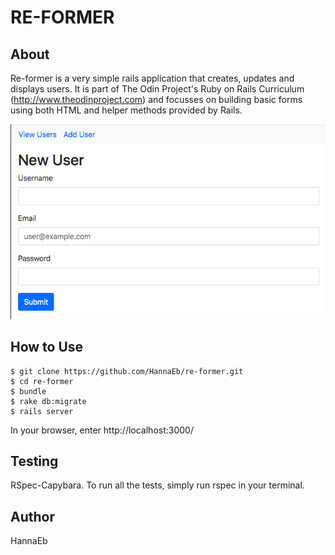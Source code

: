 # RE-FORMER

## About

Re-former is a very simple rails application that creates, updates and displays users. It is part of The Odin Project's Ruby on Rails Curriculum (http://www.theodinproject.com) and focusses on building basic forms using both HTML and helper methods provided by Rails.

![](public/screen_shot.png)


## How to Use

```
$ git clone https://github.com/HannaEb/re-former.git
$ cd re-former
$ bundle
$ rake db:migrate
$ rails server
```
In your browser, enter http://localhost:3000/


## Testing

RSpec-Capybara. To run all the tests, simply run rspec in your terminal.


## Author

HannaEb

